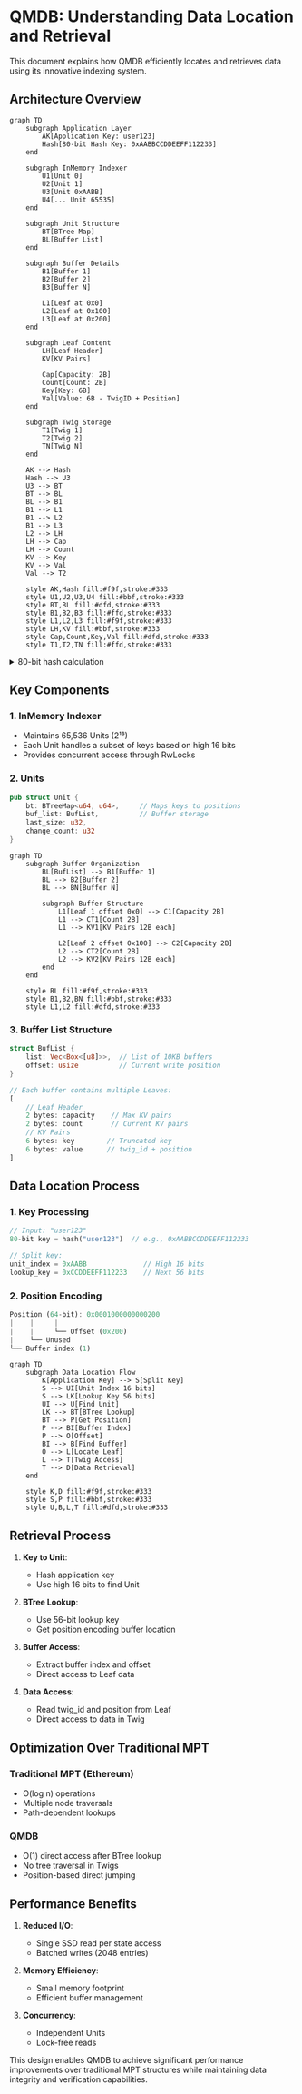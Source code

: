 # QMDB: Understanding Data Location and Retrieval

This document explains how QMDB efficiently locates and retrieves data using its innovative indexing system.

## Architecture Overview

```mermaid
graph TD
    subgraph Application Layer
        AK[Application Key: user123]
        Hash[80-bit Hash Key: 0xAABBCCDDEEFF112233]
    end

    subgraph InMemory Indexer
        U1[Unit 0]
        U2[Unit 1]
        U3[Unit 0xAABB]
        U4[... Unit 65535]
    end

    subgraph Unit Structure
        BT[BTree Map]
        BL[Buffer List]
    end

    subgraph Buffer Details
        B1[Buffer 1]
        B2[Buffer 2]
        B3[Buffer N]
        
        L1[Leaf at 0x0]
        L2[Leaf at 0x100]
        L3[Leaf at 0x200]
    end

    subgraph Leaf Content
        LH[Leaf Header]
        KV[KV Pairs]
        
        Cap[Capacity: 2B]
        Count[Count: 2B]
        Key[Key: 6B]
        Val[Value: 6B - TwigID + Position]
    end

    subgraph Twig Storage
        T1[Twig 1]
        T2[Twig 2]
        TN[Twig N]
    end

    AK --> Hash
    Hash --> U3
    U3 --> BT
    BT --> BL
    BL --> B1
    B1 --> L1
    B1 --> L2
    B1 --> L3
    L2 --> LH
    LH --> Cap
    LH --> Count
    KV --> Key
    KV --> Val
    Val --> T2

    style AK,Hash fill:#f9f,stroke:#333
    style U1,U2,U3,U4 fill:#bbf,stroke:#333
    style BT,BL fill:#dfd,stroke:#333
    style B1,B2,B3 fill:#ffd,stroke:#333
    style L1,L2,L3 fill:#f9f,stroke:#333
    style LH,KV fill:#bbf,stroke:#333
    style Cap,Count,Key,Val fill:#dfd,stroke:#333
    style T1,T2,TN fill:#ffd,stroke:#333
```

<details>
<summary>
80-bit hash calculation
</summary>

The 80-bit hash key in QMDB is created from two main components:

```rust
// Example input key: "user123" with balance data

// 1. Application Key Processing
key = "user123"
balance_data = "1000"

// 2. Hash Generation (80 bits total)
|---- 16 bits ----|--------------- 56 bits ------------|--- 8 bits ---|
[   Unit Index    ][        Lookup Value              ][  Extra Data  ]
      0xAABB          0xCCDDEEFF1122                      0x33

// Actual Implementation (from QMDB code)
fn get_inputs(&self, k80: &[u8], v: i64) -> (usize, u64, i64) {
    let idx = BigEndian::read_u16(&k80[..2]) as usize;     // Unit Index
    let k56 = (BigEndian::read_u64(&k80[1..9]) << 8) >> 8; // Lookup Value
    (idx % self.units.len(), k56, v / 8)
}
```

Key aspects:
- Unit index (16 bits): Determines which of 65536 Units handles this key
- Lookup value (56 bits): Used for BTree lookups within Unit
- Extra data (8 bits): Additional metadata or version information
- Full hash: 0xAABBCCDDEEFF112233

</details>

## Key Components

### 1. InMemory Indexer
- Maintains 65,536 Units (2¹⁶)
- Each Unit handles a subset of keys based on high 16 bits
- Provides concurrent access through RwLocks

### 2. Units
```rust
pub struct Unit {
    bt: BTreeMap<u64, u64>,     // Maps keys to positions
    buf_list: BufList,          // Buffer storage
    last_size: u32,             
    change_count: u32
}
```

```mermaid
graph TD
    subgraph Buffer Organization
        BL[BufList] --> B1[Buffer 1]
        BL --> B2[Buffer 2]
        BL --> BN[Buffer N]
        
        subgraph Buffer Structure
            L1[Leaf 1 offset 0x0] --> C1[Capacity 2B]
            L1 --> CT1[Count 2B]
            L1 --> KV1[KV Pairs 12B each]
            
            L2[Leaf 2 offset 0x100] --> C2[Capacity 2B]
            L2 --> CT2[Count 2B]
            L2 --> KV2[KV Pairs 12B each]
        end
    end

    style BL fill:#f9f,stroke:#333
    style B1,B2,BN fill:#bbf,stroke:#333
    style L1,L2 fill:#dfd,stroke:#333
```

### 3. Buffer List Structure
```rust
struct BufList {
    list: Vec<Box<[u8]>>,  // List of 10KB buffers
    offset: usize          // Current write position
}

// Each buffer contains multiple Leaves:
[
    // Leaf Header
    2 bytes: capacity    // Max KV pairs
    2 bytes: count       // Current KV pairs
    // KV Pairs
    6 bytes: key        // Truncated key
    6 bytes: value      // twig_id + position
]
```

## Data Location Process

### 1. Key Processing
```rust
// Input: "user123"
80-bit key = hash("user123")  // e.g., 0xAABBCCDDEEFF112233

// Split key:
unit_index = 0xAABB              // High 16 bits
lookup_key = 0xCCDDEEFF112233    // Next 56 bits
```

### 2. Position Encoding
```rust
Position (64-bit): 0x0001000000000200
|    |     |
|    |     └── Offset (0x200)
|    └── Unused
└── Buffer index (1)
```

```mermaid
graph TD
    subgraph Data Location Flow
        K[Application Key] --> S[Split Key]
        S --> UI[Unit Index 16 bits]
        S --> LK[Lookup Key 56 bits]
        UI --> U[Find Unit]
        LK --> BT[BTree Lookup]
        BT --> P[Get Position]
        P --> BI[Buffer Index]
        P --> O[Offset]
        BI --> B[Find Buffer]
        O --> L[Locate Leaf]
        L --> T[Twig Access]
        T --> D[Data Retrieval]
    end

    style K,D fill:#f9f,stroke:#333
    style S,P fill:#bbf,stroke:#333
    style U,B,L,T fill:#dfd,stroke:#333
```

## Retrieval Process

1. **Key to Unit**:
   - Hash application key
   - Use high 16 bits to find Unit

2. **BTree Lookup**:
   - Use 56-bit lookup key
   - Get position encoding buffer location

3. **Buffer Access**:
   - Extract buffer index and offset
   - Direct access to Leaf data

4. **Data Access**:
   - Read twig_id and position from Leaf
   - Direct access to data in Twig

## Optimization Over Traditional MPT

### Traditional MPT (Ethereum)
- O(log n) operations
- Multiple node traversals
- Path-dependent lookups

### QMDB
- O(1) direct access after BTree lookup
- No tree traversal in Twigs
- Position-based direct jumping

## Performance Benefits

1. **Reduced I/O**:
   - Single SSD read per state access
   - Batched writes (2048 entries)

2. **Memory Efficiency**:
   - Small memory footprint
   - Efficient buffer management

3. **Concurrency**:
   - Independent Units
   - Lock-free reads

This design enables QMDB to achieve significant performance improvements over traditional MPT structures while maintaining data integrity and verification capabilities.